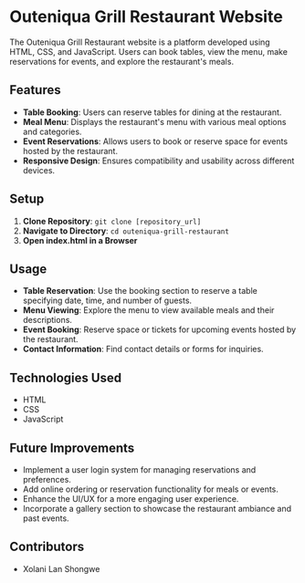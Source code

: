 # Outeniqua Grill Restaurant Website

The Outeniqua Grill Restaurant website is a platform developed using HTML, CSS, and JavaScript. Users can book tables, view the menu, make reservations for events, and explore the restaurant's meals.

## Features

- **Table Booking**: Users can reserve tables for dining at the restaurant.
- **Meal Menu**: Displays the restaurant's menu with various meal options and categories.
- **Event Reservations**: Allows users to book or reserve space for events hosted by the restaurant.
- **Responsive Design**: Ensures compatibility and usability across different devices.

## Setup

1. **Clone Repository**: `git clone [repository_url]`
2. **Navigate to Directory**: `cd outeniqua-grill-restaurant`
3. **Open index.html in a Browser**

## Usage

- **Table Reservation**: Use the booking section to reserve a table specifying date, time, and number of guests.
- **Menu Viewing**: Explore the menu to view available meals and their descriptions.
- **Event Booking**: Reserve space or tickets for upcoming events hosted by the restaurant.
- **Contact Information**: Find contact details or forms for inquiries.

## Technologies Used

- HTML
- CSS
- JavaScript

## Future Improvements

- Implement a user login system for managing reservations and preferences.
- Add online ordering or reservation functionality for meals or events.
- Enhance the UI/UX for a more engaging user experience.
- Incorporate a gallery section to showcase the restaurant ambiance and past events.

## Contributors

- Xolani Lan Shongwe
